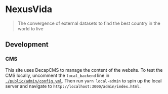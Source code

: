 # NexusVida

> The convergence of external datasets to find the best country in the world to live

## Development

### CMS

This site uses DecapCMS to manage the content of the website.
To test the CMS locally, uncomment the `local_backend` line in [`./public/admin/config.yml`](./public/admin/config.yml).
Then run `yarn local-admin` to spin up the local server and navigate to `http://localhost:3000/admin/index.html`.
